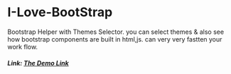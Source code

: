 # I-Love-BootStrap
Bootstrap Helper with Themes Selector.
you can select themes & also see how bootstrap components are built in html,js.
can very very fastten your work flow.

##### Link:  [The Demo Link](http://ahmed-badawy.com/projects/bootstrap-helper/index.html)
